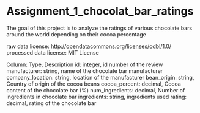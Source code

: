 # Assignment_1_chocolat_bar_ratings

The goal of this project is to analyze the ratings of various chocolate bars around the world depending on their cocoa percentage

raw data license: http://opendatacommons.org/licenses/odbl/1.0/
processed data license: MIT License

Column: Type, Description
id: integer, id number of the review
manufacturer: string, name of the chocolate bar manufacturer
company_location: string, location of the manufacturer
bean_origin: string, Country of origin of the cocoa beans
cocoa_percent: decimal, Cocoa content of the chocolate bar (%)
num_ingredients: decimal, Number of ingredients in chocolate bar
ingredients: string, ingredients used
rating: decimal, rating of the chocolate bar
